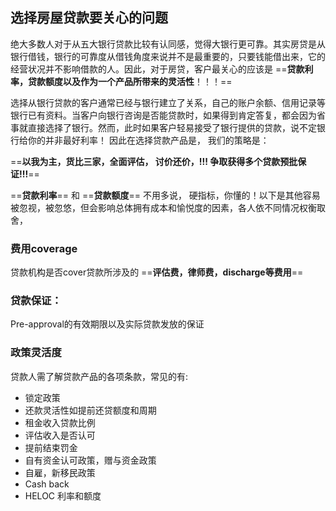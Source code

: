 ﻿## 选择房屋贷款要关心的问题

绝大多数人对于从五大银行贷款比较有认同感，觉得大银行更可靠。其实房贷是从银行借钱，银行的可靠度从借钱角度来说并不是最重要的，只要钱能借出来，它的经营状况并不影响借款的人。因此，对于房贷，客户最关心的应该是
==**贷款利率，贷款额度以及作为一个产品所带来的灵活性**！！！==

选择从银行贷款的客户通常已经与银行建立了关系，自己的账户余额、信用记录等银行已有资料。当客户向银行咨询是否能贷款时，如果得到肯定答复，都会因为省事就直接选择了银行。然而，此时如果客户轻易接受了银行提供的贷款，说不定银行给你的并非最好利率！
因此在选择贷款产品是， 我们的策略是：
            
==**以我为主，货比三家，全面评估， 讨价还价，!!!
争取获得多个贷款预批保证!!!**==



==**贷款利率**== 和
==**贷款额度**==
不用多说， 硬指标，你懂的！以下是其他容易被忽视，被忽悠，但会影响总体拥有成本和愉悦度的因素，各人依不同情况权衡取舍，

### 费用coverage
贷款机构是否cover贷款所涉及的
==**评估费，律师费，discharge等费用**==

### 贷款保证：
Pre-approval的有效期限以及实际贷款发放的保证

### 政策灵活度
贷款人需了解贷款产品的各项条款，常见的有:
- 锁定政策
- 还款灵活性如提前还贷额度和周期
- 租金收入贷款比例
- 评估收入是否认可
- 提前结束罚金
- 自有资金认可政策，赠与资金政策
- 自雇，新移民政策
- Cash back
- HELOC 利率和额度